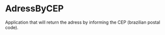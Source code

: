 # AdressByCEP
Application that will return the adress by informing the CEP (brazilian postal code). 
